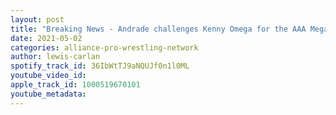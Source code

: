 ```yaml
---
layout: post
title: "Breaking News - Andrade challenges Kenny Omega for the AAA Mega Championship at Triplemania!!!!!!!!!!"
date: 2021-05-02
categories: alliance-pro-wrestling-network
author: lewis-carlan
spotify_track_id: 36IbWtTJ9aNQUJf0n1l0ML
youtube_video_id: 
apple_track_id: 1000519670101
youtube_metadata: 
---
```

